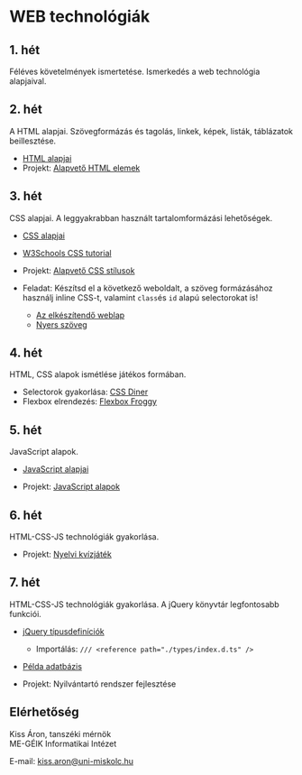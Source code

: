 # WEB technológiák

## 1. hét
Féléves követelmények ismertetése. Ismerkedés a web technológia alapjaival.

## 2. hét
A HTML alapjai. Szövegformázás és tagolás, linkek, képek, listák, táblázatok beillesztése.

* [HTML alapjai](01_html.md)
* Projekt: [Alapvető HTML elemek](https://github.com/aron123/webtech/blob/main/01_html/index.html)

## 3. hét
CSS alapjai. A leggyakrabban használt tartalomformázási lehetőségek.

* [CSS alapjai](02_css.md)
* [W3Schools CSS tutorial](https://www.w3schools.com/css/)

* Projekt: [Alapvető CSS stílusok](https://github.com/aron123/webtech/tree/main/02_css)

* Feladat: Készítsd el a következő weboldalt, a szöveg formázásához használj inline CSS-t, valamint `class`és `id` alapú selectorokat is!
    * [Az elkészítendő weblap](https://raw.githubusercontent.com/aron123/webtech/main/imgs/neumann.png)
    * [Nyers szöveg](https://raw.githubusercontent.com/aron123/webtech/main/data/neumann.txt)
 
## 4. hét
HTML, CSS alapok ismétlése játékos formában.

* Selectorok gyakorlása: [CSS Diner](https://flukeout.github.io/)
* Flexbox elrendezés: [Flexbox Froggy](http://flexboxfroggy.com/#hu)

## 5. hét
JavaScript alapok.

* [JavaScript alapjai](03_js.md)

* Projekt: [JavaScript alapok](https://github.com/aron123/webtech/tree/main/03_js)

## 6. hét
HTML-CSS-JS technológiák gyakorlása.

* Projekt: [Nyelvi kvízjáték](https://github.com/aron123/webtech/tree/main/04_language-quiz)

## 7. hét
HTML-CSS-JS technológiák gyakorlása. A jQuery könyvtár legfontosabb funkciói.

* [jQuery típusdefiníciók](https://raw.githubusercontent.com/aron123/webtech/main/assets/jquery-types.zip)
    * Importálás: `/// <reference path="./types/index.d.ts" />`

* [Példa adatbázis](https://github.com/aron123/webtech/blob/main/assets/users.js)

* Projekt: Nyilvántartó rendszer fejlesztése

## Elérhetőség
Kiss Áron, tanszéki mérnök<br>
ME-GÉIK Informatikai Intézet

E-mail: kiss.aron@uni-miskolc.hu
